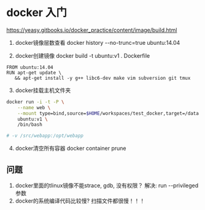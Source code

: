 # docker 入门

https://yeasy.gitbooks.io/docker_practice/content/image/build.html

1. docker镜像层数查看
docker history --no-trunc=true ubuntu:14.04

2. docker创建镜像
docker build -t ubuntu:v1 .
 Dockerfile
 ```docker
 FROM ubuntu:14.04
RUN apt-get update \
    && apt-get install -y g++ libc6-dev make vim subversion git tmux
 ```

3. docker挂载主机文件夹
```bash
docker run -i -t -P \
    --name web \
    --mount type=bind,source=$HOME/workspaces/test_docker,target=/data \
    ubuntu:v1 \
	/bin/bash

# -v /src/webapp:/opt/webapp
```

4. docker清空所有容器
docker container  prune


## 问题
1. docker里面的tlinux镜像不能strace, gdb, 没有权限？
  解决: run --privileged 参数
2. docker的系统编译代码比较慢? 扫描文件都很慢！！！
